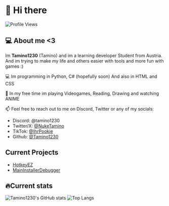 # 👋 Hi there
![Profile Views](https://komarev.com/ghpvc/?username=Tamino1230&color=blue)

## 💻 About me <3
Im **Tamino1230** (Tamino) and im a learning developer Student from Austria.
And im trying to make my life and others easier with tools and more fun with games :)

💻 Im programming in Python, C# (hopefully soon)
And also in HTML and CSS

🌟 In my free time im playing Videogames, Reading, Drawing and watching ANIME

📫 Feel free to reach out to me on Discord, Twitter or any of my socials:
  - Discord: @tamino1230
  - Twitter/X: [@NukeTamino](https://x.com/NukeTamino)
  - TikTok: [@IhrPookie](https://www.tiktok.com/@ihrpookie)
  - Github: [@Tamino1230](https://github.com/Tamino1230)

## Current Projects
- [HotkeyEZ](https://github.com/Tamino1230/HotKeyEz)
- [MainInstallerDebugger](https://github.com/Tamino1230/mainDebuggerInstaller)

## 🔥Current stats

![Tamino1230's GitHub stats](https://github-readme-stats.vercel.app/api?username=Tamino1230&show_icons=true&theme=radical)
![Top Langs](https://github-readme-stats.vercel.app/api/top-langs/?username=Tamino1230&layout=compact&theme=radical)
